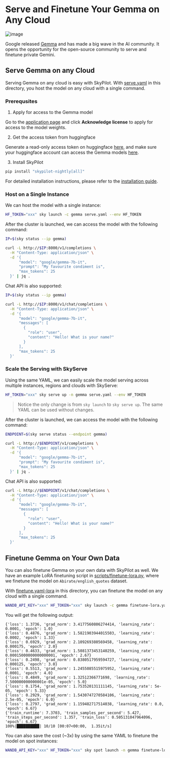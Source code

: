# Serve and Finetune Your Gemma on Any Cloud
![image](https://github.com/skypilot-org/skypilot/assets/6753189/e452c39e-b5ef-4cb2-ab48-053f9e6f67b7)

Google released [Gemma](https://blog.google/technology/developers/gemma-open-models/) and has made a big wave in the AI community.
It opens the opportunity for the open-source community to serve and finetune private Gemini.

## Serve Gemma on any Cloud

Serving Gemma on any cloud is easy with SkyPilot. With [serve.yaml](serve.yaml) in this directory, you host the model on any cloud with a single command.

### Prerequsites

1. Apply for access to the Gemma model

Go to the [application page](https://huggingface.co/google/gemma-7b) and click **Acknowledge license** to apply for access to the model weights.


2. Get the access token from huggingface

Generate a read-only access token on huggingface [here](https://huggingface.co/settings/token), and make sure your huggingface account can access the Gemma models [here](https://huggingface.co/google/gemma-7b).

3. Install SkyPilot

```bash
pip install "skypilot-nightly[all]"
```
For detailed installation instructions, please refer to the [installation guide](https://skypilot.readthedocs.io/en/latest/getting-started/installation.html).

### Host on a Single Instance

We can host the model with a single instance:
```bash
HF_TOKEN="xxx" sky launch -c gemma serve.yaml --env HF_TOKEN
```

After the cluster is launched, we can access the model with the following command:
```bash
IP=$(sky status --ip gemma)

curl -L http://$IP:8000/v1/completions \
  -H "Content-Type: application/json" \
  -d '{
      "model": "google/gemma-7b-it",
      "prompt": "My favourite condiment is",
      "max_tokens": 25
  }' | jq .
```

Chat API is also supported:
```bash
IP=$(sky status --ip gemma)

curl -L http://$IP:8000/v1/chat/completions \
  -H "Content-Type: application/json" \
  -d '{
      "model": "google/gemma-7b-it",
      "messages": [
        {
          "role": "user",
          "content": "Hello! What is your name?"
        }
      ],
      "max_tokens": 25
  }'
```

### Scale the Serving with SkyServe


Using the same YAML, we can easily scale the model serving across multiple instances, regions and clouds with SkyServe:
```bash
HF_TOKEN="xxx" sky serve up -n gemma serve.yaml --env HF_TOKEN
```

> Notice the only change is from `sky launch` to `sky serve up`. The same YAML can be used without changes.

After the cluster is launched, we can access the model with the following command:
```bash
ENDPOINT=$(sky serve status --endpoint gemma)

curl -L http://$ENDPOINT/v1/completions \
  -H "Content-Type: application/json" \
  -d '{
      "model": "google/gemma-7b-it",
      "prompt": "My favourite condiment is",
      "max_tokens": 25
  }' | jq .
```

Chat API is also supported:
```bash
curl -L http://$ENDPOINT/v1/chat/completions \
  -H "Content-Type: application/json" \
  -d '{
      "model": "google/gemma-7b-it",
      "messages": [
        {
          "role": "user",
          "content": "Hello! What is your name?"
        }
      ],
      "max_tokens": 25
  }'
```

## Finetune Gemma on Your Own Data

You can also finetune Gemma on your own data with SkyPilot as well. We have an example LoRA finetuning script in [scripts/finetune-lora.py](scripts/finetune-lora.py), where we finetune the model on `Abirate/english_quotes` dataset.


With [finetune.yaml-lora](finetune-lora.yaml) in this directory, you can finetune the model on any cloud with a single command.

```bash
WANDB_API_KEY="xxx" HF_TOKEN="xxx" sky launch -c gemma finetune-lora.yaml --env HF_TOKEN --env WANDB_API_KEY --env BUCKET_NAME=your-bucket-name
```

You will get the following output:
```
{'loss': 1.3736, 'grad_norm': 3.4177560806274414, 'learning_rate': 0.0001, 'epoch': 1.0}
{'loss': 0.4876, 'grad_norm': 1.5821903944015503, 'learning_rate': 0.0002, 'epoch': 1.33}
{'loss': 0.6929, 'grad_norm': 2.109269380569458, 'learning_rate': 0.000175, 'epoch': 2.0}
{'loss': 0.4633, 'grad_norm': 1.5081373453140259, 'learning_rate': 0.00015000000000000001, 'epoch': 2.67}
{'loss': 0.2498, 'grad_norm': 0.8380517959594727, 'learning_rate': 0.000125, 'epoch': 3.0}
{'loss': 0.5513, 'grad_norm': 1.2455085515975952, 'learning_rate': 0.0001, 'epoch': 4.0}
{'loss': 0.4849, 'grad_norm': 1.32512366771698, 'learning_rate': 7.500000000000001e-05, 'epoch': 5.0}
{'loss': 0.1754, 'grad_norm': 1.753520131111145, 'learning_rate': 5e-05, 'epoch': 5.33}
{'loss': 0.2929, 'grad_norm': 1.5430747270584106, 'learning_rate': 2.5e-05, 'epoch': 6.0}
{'loss': 0.2797, 'grad_norm': 1.159482717514038, 'learning_rate': 0.0, 'epoch': 6.67}
{'train_runtime': 7.3703, 'train_samples_per_second': 5.427, 'train_steps_per_second': 1.357, 'train_loss': 0.505131047964096, 'epoch': 6.67}
100%|██████████| 10/10 [00:07<00:00,  1.35it/s]
```


You can also save the cost (~3x) by using the same YAML to finetune the model on spot instances:
```bash
WANDB_API_KEY="xxx" HF_TOKEN="xxx" sky spot launch -n gemma finetune-lora.yaml --env HF_TOKEN --env WANDB_API_KEY --env BUCKET_NAME=your-bucket-name
```

